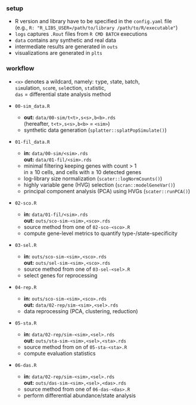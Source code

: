 ### setup

- R version and library have to be specified in the `config.yaml` file  
  (e.g., `R: "R_LIBS_USER=/path/to/library /path/to/R/executable"`)
- `logs` captures `.Rout` files from `R CMD BATCH` executions
- `data` contains any synthetic and real data
- intermediate results are generated in `outs` 
- visualizations are generated in `plts`

### workflow

- `<x>` denotes a wildcard, namely: `t`ype, `s`tate, `b`atch,  
  `sim`ulation, `sco`re, `sel`ection, `sta`tistic,   
  `das` = differential state analysis method

- `00-sim_data.R`
  - **out:** `data/00-sim/t<t>,s<s>,b<b>.rds`<br>
    (hereafter, `t<t>,s<s>,b<b>` = `<sim>`)
  - synthetic data generation (`splatter::splatPopSimulate()`)

- `01-fil_data.R`
  - **in:** `data/00-sim/<sim>.rds`<br>
    **out:** `data/01-fil/<sim>.rds`
  - minimal filtering keeping genes with count > 1  
    in ≥ 10 cells, and cells with ≥ 10 detected genes
  - log-library size normalization (`scater::logNormCounts()`)
  - highly variable gene (HVG) selection (`scran::modelGeneVar()`)
  - principal component analysis (PCA) using HVGs (`scater::runPCA()`)

- `02-sco.R`
  - **in:** `data/01-fil/<sim>.rds`<br>
    **out:** `outs/sco-sim-<sim>,<sco>.rds`
  - source method from one of `02-sco-<sco>.R`
  - compute gene-level metrics to quantify type-/state-specificity 

- `03-sel.R`
  - **in:** `outs/sco-sim-<sim>,<sco>.rds`<br>
    **out:** `outs/sel-sim-<sim>,<sco>.rds`
  - source method from one of `03-sel-<sel>.R`
  - select genes for reprocessing

- `04-rep.R`
  - **in:** `outs/sco-sim-<sim>,<sco>.rds`<br>
    **out:** `data/02-rep/sim-<sim>,<sel>.rds`
  - data reprocessing (PCA, clustering, reduction)
  
- `05-sta.R`
  - **in:** `data/02-rep/sim-<sim>,<sel>.rds`<br>
    **out:** `outs/sta-sim-<sim>,<sel>,<sta>.rds`
  - source method from on of `05-sta-<sta>.R`
  - compute evaluation statistics

- `06-das.R`
  - **in:** `data/02-rep/sim-<sim>,<sel>.rds`<br>
    **out:** `outs/das-sim-<sim>,<sel>,<das>.rds`
  - source method from one of `06-das-<das>.R`
  - perform differential abundance/state analysis 

